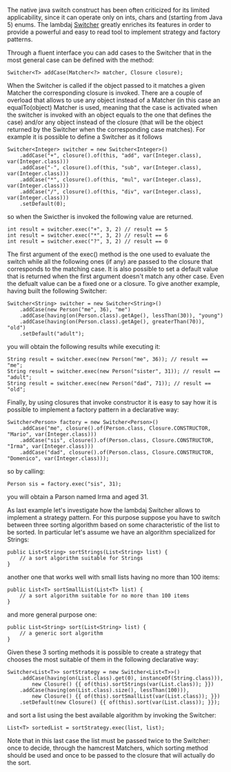 The native java switch construct has been often criticized for its limited applicability, since it can operate only on ints, chars and (starting from Java 5) enums. The lambdaj [Switcher](http://lambdaj.googlecode.com/svn/trunk/html/apidocs/ch/lambdaj/function/closure/Switcher.html) greatly enriches its features in order to provide a powerful and easy to read tool to implement strategy and factory patterns.

Through a fluent interface you can add cases to the Switcher that in the most general case can be defined with the method:

```
Switcher<T> addCase(Matcher<?> matcher, Closure closure);
```

When the Switcher is called if the object passed to it matches a given Matcher the corresponding closure is invoked. There are a couple of overload that allows to use any object instead of a Matcher (in this case an equalTo(object) Matcher is used, meaning that the case is activated when the switcher is invoked with an object equals to the one that defines the case) and/or any object instead of the closure (that will be the object returned by the Switcher when the corresponding case matches). For example it is possible to define a Switcher as it follows

```
Switcher<Integer> switcher = new Switcher<Integer>()
    .addCase("+", closure().of(this, "add", var(Integer.class), var(Integer.class)))
    .addCase("-", closure().of(this, "sub", var(Integer.class), var(Integer.class)))
    .addCase("*", closure().of(this, "mul", var(Integer.class), var(Integer.class)))
    .addCase("/", closure().of(this, "div", var(Integer.class), var(Integer.class)))
    .setDefault(0);
```

so when the Swicther is invoked the following value are returned.

```
int result = switcher.exec("+", 3, 2) // result == 5
int result = switcher.exec("*", 3, 2) // result == 6
int result = switcher.exec("?", 3, 2) // result == 0
```

The first argument of the exec() method is the one used to evaluate the switch while all the following ones (if any) are passed to the closure that corresponds to the matching case. It is also possible to set a default value that is returned when the first argument doesn't match any other case. Even the defualt value can be a fixed one or a closure. To give another example, having built the following Switcher:

```
Switcher<String> switcher = new Switcher<String>()
    .addCase(new Person("me", 36), "me")
    .addCase(having(on(Person.class).getAge(), lessThan(30)), "young")
    .addCase(having(on(Person.class).getAge(), greaterThan(70)), "old")
    .setDefault("adult");
```

you will obtain the following results while executing it:

```
String result = switcher.exec(new Person("me", 36)); // result == "me";
String result = switcher.exec(new Person("sister", 31)); // result == "adult";
String result = switcher.exec(new Person("dad", 71)); // result == "old";
```

Finally, by using closures that invoke constructor it is easy to say how it is possible to implement a factory pattern in a declarative way:

```
Switcher<Person> factory = new Switcher<Person>()
    .addCase("me", closure().of(Person.class, Closure.CONSTRUCTOR, "Mario", var(Integer.class)))
    .addCase("sis", closure().of(Person.class, Closure.CONSTRUCTOR, "Irma", var(Integer.class)))
    .addCase("dad", closure().of(Person.class, Closure.CONSTRUCTOR, "Domenico", var(Integer.class)));
```

so by calling:

```
Person sis = factory.exec("sis", 31);
```

you will obtain a Parson named Irma and aged 31.

As last example let's investigate how the lambdaj Switcher allows to implement a strategy pattern. For this purpose suppose you have to switch between three sorting algorithm based on some characteristic of the list to be sorted. In particular let's assume we have an algorithm specialized for Strings:

```
public List<String> sortStrings(List<String> list) {
    // a sort algorithm suitable for Strings
}
```

another one that works well with small lists having no more than 100 items:

```
public List<T> sortSmallList(List<T> list) {
    // a sort algorithm suitable for no more than 100 items
}
```

and more general purpose one:

```
public List<String> sort(List<String> list) {
    // a generic sort algorithm
}
```

Given these 3 sorting methods it is possible to create a strategy that chooses the most suitable of them in the following declarative way:

```
Switcher<List<T>> sortStrategy = new Switcher<List<T>>()
    .addCase(having(on(List.class).get(0), instanceOf(String.class))), 
        new Closure() {{ of(this).sortStrings(var(List.class)); }})
    .addCase(having(on(List.class).size(), lessThan(100))), 
        new Closure() {{ of(this).sortSmallList(var(List.class)); }})
    .setDefault(new Closure() {{ of(this).sort(var(List.class)); }});
```

and sort a list using the best available algorithm by invoking the Switcher:

```
List<T> sortedList = sortStrategy.exec(list, list);
```

Note that in this last case the list must be passed twice to the Switcher: once to decide, through the hamcrest Matchers, which sorting method should be used and once to be passed to the closure that will actually do the sort.